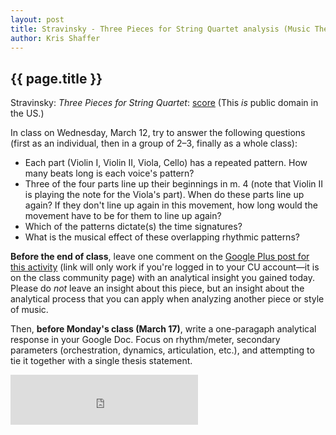 ```yaml
---
layout: post
title: Stravinsky - Three Pieces for String Quartet analysis (Music Theory IV) 
author: Kris Shaffer
---
```


## {{ page.title }} ##

Stravinsky: *Three Pieces for String Quartet*:  [score](http://imslp.org/wiki/3_Pieces_for_String_Quartet_(Stravinsky,_Igor)) (This *is* public domain in the US.)

In class on Wednesday, March 12, try to answer the following questions (first as an individual, then in a group of 2–3, finally as a whole class):

- Each part (Violin I, Violin II, Viola, Cello) has a repeated pattern. How many beats long is each voice's pattern?  
- Three of the four parts line up their beginnings in m. 4 (note that Violin II is playing the note for the Viola's part). When do these parts line up again? If they don't line up again in this movement, how long would the movement have to be for them to line up again?  
- Which of the patterns dictate(s) the time signatures?  
- What is the musical effect of these overlapping rhythmic patterns?

**Before the end of class**, leave one comment on the [Google Plus post for this activity]() (link will only work if you're logged in to your CU account—it is on the class community page) with an analytical insight you gained today. Please do *not* leave an insight about this piece, but an insight about the analytical process that you can apply when analyzing another piece or style of music.

Then, **before Monday's class (March 17)**, write a one-paragaph analytical response in your Google Doc. Focus on rhythm/meter, secondary parameters (orchestration, dynamics, articulation, etc.), and attempting to tie it together with a single thesis statement.

<iframe src="https://embed.spotify.com/?uri=spotify:track:788Tq7VQ92h6Qfry9vfauj" width="300" height="80" frameborder="0" allowtransparency="true"></iframe>